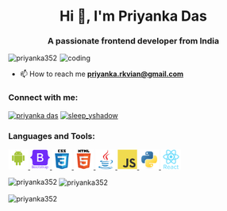 <h1 align="center">Hi 👋, I'm Priyanka Das</h1>
<h3 align="center">A passionate frontend developer from India</h3>

<img align="right" alt="coding" width="400" src="https://encrypted-tbn0.gstatic.com/images?q=tbn:ANd9GcSEb9nq-5PXDJqJY34jY8HkmjjIizkyW60Oww&s">

<p align="left"> <img src="https://komarev.com/ghpvc/?username=priyanka352&label=Profile%20views&color=0e75b6&style=flat" alt="priyanka352" /> </p>

- 📫 How to reach me **priyanka.rkvian@gmail.com**

<h3 align="left">Connect with me:</h3>
<p align="left">
<a href="https://linkedin.com/in/priyanka das" target="blank"><img align="center" src="https://raw.githubusercontent.com/rahuldkjain/github-profile-readme-generator/master/src/images/icons/Social/linked-in-alt.svg" alt="priyanka das" height="30" width="40" /></a>
<a href="https://instagram.com/sleep_yshadow" target="blank"><img align="center" src="https://raw.githubusercontent.com/rahuldkjain/github-profile-readme-generator/master/src/images/icons/Social/instagram.svg" alt="sleep_yshadow" height="30" width="40" /></a>
</p>

<h3 align="left">Languages and Tools:</h3>
<p align="left"> <a href="https://developer.android.com" target="_blank" rel="noreferrer"> <img src="https://raw.githubusercontent.com/devicons/devicon/master/icons/android/android-original-wordmark.svg" alt="android" width="40" height="40"/> </a> <a href="https://getbootstrap.com" target="_blank" rel="noreferrer"> <img src="https://raw.githubusercontent.com/devicons/devicon/master/icons/bootstrap/bootstrap-plain-wordmark.svg" alt="bootstrap" width="40" height="40"/> </a> <a href="https://www.w3schools.com/css/" target="_blank" rel="noreferrer"> <img src="https://raw.githubusercontent.com/devicons/devicon/master/icons/css3/css3-original-wordmark.svg" alt="css3" width="40" height="40"/> </a> <a href="https://www.w3.org/html/" target="_blank" rel="noreferrer"> <img src="https://raw.githubusercontent.com/devicons/devicon/master/icons/html5/html5-original-wordmark.svg" alt="html5" width="40" height="40"/> </a> <a href="https://www.java.com" target="_blank" rel="noreferrer"> <img src="https://raw.githubusercontent.com/devicons/devicon/master/icons/java/java-original.svg" alt="java" width="40" height="40"/> </a> <a href="https://developer.mozilla.org/en-US/docs/Web/JavaScript" target="_blank" rel="noreferrer"> <img src="https://raw.githubusercontent.com/devicons/devicon/master/icons/javascript/javascript-original.svg" alt="javascript" width="40" height="40"/> </a> <a href="https://www.python.org" target="_blank" rel="noreferrer"> <img src="https://raw.githubusercontent.com/devicons/devicon/master/icons/python/python-original.svg" alt="python" width="40" height="40"/> </a> <a href="https://reactjs.org/" target="_blank" rel="noreferrer"> <img src="https://raw.githubusercontent.com/devicons/devicon/master/icons/react/react-original-wordmark.svg" alt="react" width="40" height="40"/> </a> </p>

<p><img align="left" src="https://github-readme-stats.vercel.app/api/top-langs?username=priyanka352&show_icons=true&locale=en&layout=compact" alt="priyanka352" /></p>

<p>&nbsp;<img align="center" src="https://github-readme-stats.vercel.app/api?username=priyanka352&show_icons=true&locale=en" alt="priyanka352" /></p>

<p><img align="center" src="https://github-readme-streak-stats.herokuapp.com/?user=priyanka352&" alt="priyanka352" /></p>
